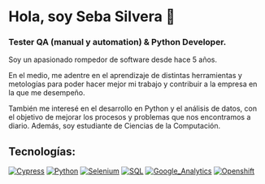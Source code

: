 # Hola, soy Seba Silvera 👋
### Tester QA (manual y automation) & Python Developer.
<!--
**sosilvera/sosilvera** is a ✨ _special_ ✨ repository because its `README.md` (this file) appears on your GitHub profile.
-->

Soy un apasionado rompedor de software desde hace 5 años.

En el medio, me adentre en el aprendizaje de distintas herramientas y metologías para poder hacer mejor mi trabajo y contribuir a la empresa en la que me desempeño.

También me interesé en el desarrollo en Python y el análisis de datos, con el objetivo de mejorar los procesos y problemas que nos encontramos a diario.
Además, soy estudiante de Ciencias de la Computación.

## Tecnologías:
[![Cypress](https://img.shields.io/badge/Cypress-4285F4?style=for-the-badge&logo=cypress&logoColor=white&labelColor=101010)]()
[![Python](https://img.shields.io/badge/Python-F7DF1E?style=for-the-badge&logo=python&logoColor=white&labelColor=101010)]()
[![Selenium](https://img.shields.io/badge/Selenium-9146FF?style=for-the-badge&logo=selenium&logoColor=white&labelColor=101010)]()
[![SQL](https://img.shields.io/badge/MS_SQL-232F3E?style=for-the-badge&logo=microsoftsqlserver&logoColor=white&labelColor=101010)]()
[![Google_Analytics](https://img.shields.io/badge/Google_Analytics-FA7343?style=for-the-badge&logo=googleanalytics&logoColor=white&labelColor=101010)]()
[![Openshift](https://img.shields.io/badge/Openshift-FF0000?style=for-the-badge&logo=redhat&logoColor=white&labelColor=101010)]()
